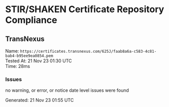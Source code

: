 # STIR/SHAKEN Certificate Repository Compliance

## TransNexus

Name: `https://certificates.transnexus.com/625J/faab8a6a-c583-4c81-bab4-b95ee9ea0854.pem`\
Tested At: 21 Nov 23 01:30 UTC\
Time: 28ms

### Issues

no warning, or error, or notice date level issues were found

Generated: 21 Nov 23 01:55 UTC